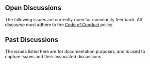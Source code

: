 Open Discussions
---
The following issues are currently open for community feedback.
All discourse must adhere to the [Code of Conduct] policy.

Past Discussions
---
The issues listed here are for documentation purposes, and is used to capture issues and their associated discussions.

[Code of Conduct]: https://github.com/aws/aws-msk-iam-sasl-signer-go/blob/main/CODE_OF_CONDUCT.md
